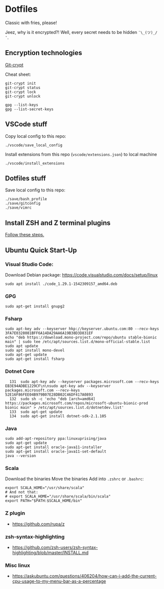 # Dotfiles

Classic with fries, please!

Jeez, why is it encrypted?! Well, every secret needs to be hidden `¯\_(ツ)_/¯`.

## Encryption technologies

[Git-crypt](https://github.com/AGWA/git-crypt)

Cheat sheet:
```
git-crypt init
git-crypt status
git-crypt lock
git-crypt unlock
```

```
gpg --list-keys
gpg --list-secret-keys
```

## VSCode stuff

Copy local config to this repo:
```
./vscode/save_local_config
```

Install extensions from this repo (`vscode/extensions.json`) to local machine
```
./vscode/install_extensions
```

## Dotfiles stuff

Save local config to this repo:
```
./save/bash_profile
./save/gitconfig
./save/vimrc
```

## Install ZSH and Z terminal plugins

[Follow these steps.](https://jilles.me/badassify-your-terminal-and-shell/)

## Ubuntu Quick Start-Up

### Visual Studio Code:

Download Debian package: https://code.visualstudio.com/docs/setup/linux
```
sudo apt install ./code_1.29.1-1542309157_amd64.deb
```

### GPG

```
sudo apt-get install gnupg2
```

### Fsharp

```
sudo apt-key adv --keyserver hkp://keyserver.ubuntu.com:80 --recv-keys 3FA7E0328081BFF6A14DA29AA6A19B38D3D831EF
echo "deb https://download.mono-project.com/repo/ubuntu stable-bionic main" | sudo tee /etc/apt/sources.list.d/mono-official-stable.list
sudo apt update
sudo apt install mono-devel
sudo apt-get update
sudo apt-get install fsharp
```

### Dotnet Core

```
  131  sudo apt-key adv --keyserver packages.microsoft.com --recv-keys EB3E94ADBE1229CF\n\nsudo apt-key adv --keyserver packages.microsoft.com --recv-keys 52E16F86FEE04B979B07E28DB02C46DF417A0893
  132  sudo sh -c 'echo "deb [arch=amd64] https://packages.microsoft.com/repos/microsoft-ubuntu-bionic-prod bionic main" > /etc/apt/sources.list.d/dotnetdev.list'
  133  sudo apt-get update
  134  sudo apt-get install dotnet-sdk-2.1.105
```

### Java

```
sudo add-apt-repository ppa:linuxuprising/java
sudo apt-get update
sudo apt-get install oracle-java11-installer
sudo apt-get install oracle-java11-set-default
java --version
```

### Scala

Download the binaries
Move the binaries
Add into `.zshrc` or `.bashrc`:
```
export SCALA_HOME="/usr/share/scala"
# And not that:
# export SCALA_HOME="/usr/share/scala/bin/scala"
export PATH="$PATH:$SCALA_HOME/bin"
```

### Z plugin

- https://github.com/rupa/z

### zsh-syntax-highlighting

- https://github.com/zsh-users/zsh-syntax-highlighting/blob/master/INSTALL.md

### Misc linux

- https://askubuntu.com/questions/406204/how-can-i-add-the-current-cpu-usage-to-my-menu-bar-as-a-percentage
